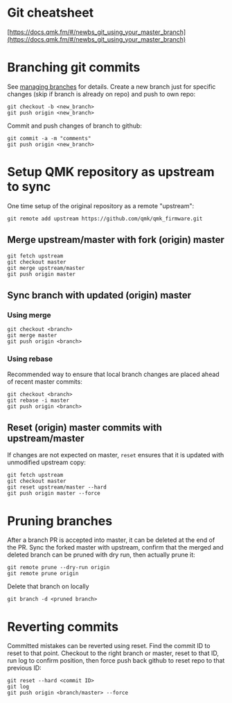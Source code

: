 # Git cheatsheet
[https://docs.qmk.fm/#/newbs_git_using_your_master_branch](https://docs.qmk.fm/#/newbs_git_using_your_master_branch)

# Branching git commits
See [managing branches](https://github.com/Kunena/Kunena-Forum/wiki/Create-a-new-branch-with-git-and-manage-branches) for details. Create a new branch just for specific changes (skip if branch is already on repo) and push to own repo:
```
git checkout -b <new_branch>
git push origin <new_branch>
```
Commit and push changes of branch to github:
```
git commit -a -m "comments"
git push origin <new_branch>
```

# Setup QMK repository as upstream to sync
One time setup of the original repository as a remote "upstream":
```
git remote add upstream https://github.com/qmk/qmk_firmware.git
```
## Merge upstream/master with fork (origin) master
```
git fetch upstream
git checkout master
git merge upstream/master
git push origin master
```
## Sync branch with updated (origin) master
### Using merge
```
git checkout <branch>
git merge master
git push origin <branch>
```
### Using rebase
Recommended way to ensure that local branch changes are placed ahead of recent master commits:
```
git checkout <branch>
git rebase -i master
git push origin <branch>
```
## Reset (origin) master commits with upstream/master
If changes are not expected on master, `reset` ensures that it is updated with unmodified upstream copy:
```
git fetch upstream
git checkout master
git reset upstream/master --hard
git push origin master --force
```

# Pruning branches
After a branch PR is accepted into master, it can be deleted at the end of the PR. Sync the forked master with upstream, confirm that the merged and deleted branch can be pruned with dry run, then actually prune it:
```
git remote prune --dry-run origin
git remote prune origin
```
Delete that branch on locally
```
git branch -d <pruned branch>
```

# Reverting commits
Committed mistakes can be reverted using reset. Find the commit ID to reset to that point. Checkout to the right branch or master, reset to that ID, run log to confirm position, then force push back github to reset repo to that previous ID:
```
git reset --hard <commit ID>
git log
git push origin <branch/master> --force
```

